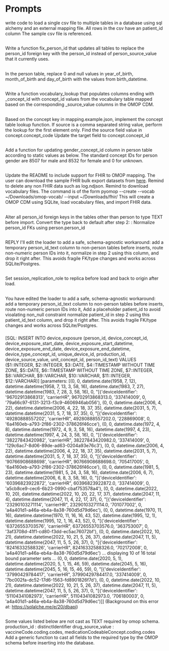 # Prompts

write code to load a single csv file to multiple tables in a database using sql alchemy and an external mapping file.
All rows in the csv have an patient_id column
The sample csv file is referenced.

##

Write a function fix_person_id that updates all tables to replace the person_id foreign key with the person_id instead of person_source_value that it currently uses.

##

In the person table, replace 0 and null values in year_of_birth, month_of_birth and day_of_birth with the values from birth_datetime.

##

Write a function vocabulary_lookup that populates columns ending with _concept_id with concept_id values from the vocabulary table mapped based on the corresponding _source_value columns in the OMOP CDM.

##

Based on the concept key in mapping.example.json, implement the concept table lookup function.
If source is a comma separated string value, perform the lookup for the first element only.
Find the source field value in concept.concept_code
Update the target field to concept.concept_id

##

Add a function for updating gender_concept_id column in person table according to static values as below.
The standard concept IDs for person gender are 8507 for male and 8532 for female and 0 for unknown.

##

Update the README to include support for FHIR to OMOP mapping.
The user can download the sample FHIR bulk export datasets from [here](https://github.com/smart-on-fhir/sample-bulk-fhir-datasets).
Remind to delete any non FHIR data such as log.ndjson.
Remind to download vocabulary files.
The command is of the form  pyomop --create --vocab ~/Downloads/omop-vocab/ --input ~/Downloads/fhir/
This will create a OMOP CDM using SQLite, load vocabulary files, and import FHIR data.

##

Alter all person_id foreign keys in the tables other than person to type TEXT before import.
Convert the type back to default after step 2: : Normalize person_id FKs using person.person_id

##

REPLY
I'll edit the loader to add a safe, schema-agnostic workaround: add a temporary person_id_text column to non-person tables before inserts, route non-numeric person IDs into it, normalize in step 2 using this column, and drop it right after. This avoids fragile FK/type changes and works across SQLite/Postgres.

##

Set session_replication_role to replica before load and back to origin after load.

##

You have edited the loader to add a safe, schema-agnostic workaround: add a temporary person_id_text column to non-person tables before inserts, route non-numeric person IDs into it,
Add a placeholder patient_id to avoid vioalating non_null constraint
normalize patient_id in step 2 using this patient_id_text column, and drop it right after. This avoids fragile FK/type changes and works across SQLite/Postgres.

###
[SQL: INSERT INTO device_exposure (person_id, device_concept_id, device_exposure_start_date, device_exposure_start_datetime, device_exposure_end_date, device_exposure_end_datetime, device_type_concept_id, unique_device_id, production_id, device_source_value, unit_concept_id, person_id_text) VALUES ($1::INTEGER, $2::INTEGER, $3::DATE, $4::TIMESTAMP WITHOUT TIME ZONE, $5::DATE, $6::TIMESTAMP WITHOUT TIME ZONE, $7::INTEGER, $8::VARCHAR, $9::VARCHAR, $10::VARCHAR, $11::INTEGER, $12::VARCHAR)]
[parameters: [(0, 0, datetime.date(1958, 7, 12), datetime.datetime(1958, 7, 13, 3, 58, 16), datetime.date(1983, 7, 27), datetime.datetime(1983, 7, 28, 3, 58, 16), 0, "[{'deviceIdentifier': '96702913868313', 'carrierHR", 96702913868313.0, '337414009', 0, '79a66c97-6131-3213-f3c9-4606946ab056'), (0, 0, datetime.date(2006, 4, 22), datetime.datetime(2006, 4, 22, 18, 37, 35), datetime.date(2031, 5, 7), datetime.datetime(2031, 5, 7, 18, 37, 35), 0, "[{'deviceIdentifier': '49280888557202', 'carrierHR", 49280888557202.0, '228869008', 0, '6a4160eb-a793-2f86-2302-378626f46cce'), (0, 0, datetime.date(1972, 4, 8), datetime.datetime(1972, 4, 9, 3, 58, 16), datetime.date(1997, 4, 23), datetime.datetime(1997, 4, 24, 3, 58, 16), 0, "[{'deviceIdentifier': '38227843420982', 'carrierHR", 38227843420982.0, '337414009', 0, '129c6ac7-8d06-89de-ad63-0204a93e76c3'), (0, 0, datetime.date(2006, 4, 22), datetime.datetime(2006, 4, 22, 18, 37, 35), datetime.date(2031, 5, 7), datetime.datetime(2031, 5, 7, 18, 37, 35), 0, "[{'deviceIdentifier': '90766908688698', 'carrierHR", 90766908688698.0, '705417005', 0, '6a4160eb-a793-2f86-2302-378626f46cce'), (0, 0, datetime.date(1981, 5, 23), datetime.datetime(1981, 5, 24, 3, 58, 16), datetime.date(2006, 6, 7), datetime.datetime(2006, 6, 8, 3, 58, 16), 0, "[{'deviceIdentifier': '60396823922872', 'carrierHR", 60396823922872.0, '337414009', 0, 'a5cb8ce9-cec6-6b23-0990-cbaf753578a4'), (0, 0, datetime.date(2022, 10, 20), datetime.datetime(2022, 10, 20, 22, 17, 37), datetime.date(2047, 11, 4), datetime.datetime(2047, 11, 4, 22, 17, 37), 0, "[{'deviceIdentifier': '23290103271114', 'carrierHR", 23290103271114.0, '701077002', 0, 'a4a401d1-a46a-eb4a-8a38-760d5d79d6ec'), (0, 0, datetime.date(1970, 11, 16), datetime.datetime(1970, 11, 16, 16, 43, 52), datetime.date(1995, 12, 1), datetime.datetime(1995, 12, 1, 16, 43, 52), 0, "[{'deviceIdentifier': '63726553703576', 'carrierHR", 63726553703576.0, '363753007', 0, '3af3708d-41f1-cd80-f3dd-ec5ac76072bf'), (0, 0, datetime.date(2022, 10, 21), datetime.datetime(2022, 10, 21, 5, 26, 37), datetime.date(2047, 11, 5), datetime.datetime(2047, 11, 5, 5, 26, 37), 0, "[{'deviceIdentifier': '82416332588326', 'carrierHR", 82416332588326.0, '702172008', 0, 'a4a401d1-a46a-eb4a-8a38-760d5d79d6ec')  ... displaying 10 of 16 total bound parameter sets ...  (0, 0, datetime.date(2020, 5, 1), datetime.datetime(2020, 5, 1, 15, 46, 59), datetime.date(2045, 5, 16), datetime.datetime(2045, 5, 16, 15, 46, 59), 0, "[{'deviceIdentifier': '37990429784417', 'carrierHR", 37990429784417.0, '337414009', 0, '7bc002fa-dc52-17d6-1563-fd8901826f7d'), (0, 0, datetime.date(2022, 10, 21), datetime.datetime(2022, 10, 21, 5, 26, 37), datetime.date(2047, 11, 5), datetime.datetime(2047, 11, 5, 5, 26, 37), 0, "[{'deviceIdentifier': '51104341082973', 'carrierHR", 51104341082973.0, '706180003', 0, 'a4a401d1-a46a-eb4a-8a38-760d5d79d6ec')]]
(Background on this error at: https://sqlalche.me/e/20/dbapi)

##

Some values listed below are not cast as TEXT required by omop schema.
production_id : distinctIdentifier
drug_source_value : vaccineCode.coding.codes, medicationCodeableConcept.coding.codes
Add a generic function to cast all fields to the required type by the OMOP schema before inserting into the database.

##
